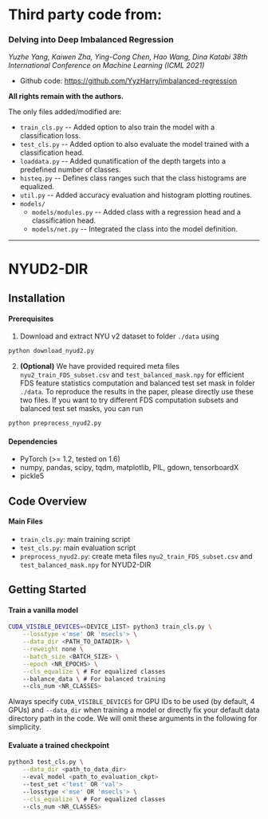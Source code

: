 # Third party code from:

### **Delving into Deep Imbalanced Regression**
*Yuzhe Yang, Kaiwen Zha, Ying-Cong Chen, Hao Wang, Dina Katabi
38th International Conference on Machine Learning (ICML 2021)*

- Github code: https://github.com/YyzHarry/imbalanced-regression

**All rights remain with the authors.**

The only files added/modified are:

- ```train_cls.py``` -- Added option to also train the model with a classification loss.
- ```test_cls.py``` -- Added option to also evaluate the model trained with a classification head.
- ```loaddata.py``` -- Added qunatification of the depth targets into a predefined number of classes.
- ```histeq.py``` -- Defines class ranges such that the class histograms are equalized.
- ```util.py``` -- Added accuracy evaluation and histogram plotting routines.
- ```models/```
  - ```models/modules.py``` -- Added class <Rcls> with a regression head and a classification head.
  - ```models/net.py``` -- Integrated the <Rcls> class into the model definition.

------------------------------------


# NYUD2-DIR
## Installation

#### Prerequisites

1. Download and extract NYU v2 dataset to folder `./data` using

```bash
python download_nyud2.py
```

2. __(Optional)__ We have provided required meta files `nyu2_train_FDS_subset.csv` and `test_balanced_mask.npy`  for efficient FDS feature statistics computation and balanced test set mask in folder `./data`. To reproduce the results in the paper, please directly use these two files. If you want to try different FDS computation subsets and balanced test set masks, you can run

```bash
python preprocess_nyud2.py
```

#### Dependencies

- PyTorch (>= 1.2, tested on 1.6)
- numpy, pandas, scipy, tqdm, matplotlib, PIL, gdown, tensorboardX
- pickle5

## Code Overview

#### Main Files

- `train_cls.py`: main training script
- `test_cls.py`: main evaluation script
- `preprocess_nyud2.py`: create meta files `nyu2_train_FDS_subset.csv` and `test_balanced_mask.npy` for NYUD2-DIR

## Getting Started

#### Train a vanilla model

```bash
CUDA_VISIBLE_DEVICES=<DEVICE_LIST> python3 train_cls.py \
    --losstype <'mse' OR 'msecls'> \
    --data_dir <PATH_TO_DATADIR> \
    --reweight none \
    --batch_size <BATCH_SIZE> \
    --epoch <NR_EPOCHS> \
    --cls_equalize \ # For equalized classes
    --balance_data \ # For balanced training
    --cls_num <NR_CLASSES>
```

Always specify `CUDA_VISIBLE_DEVICES` for GPU IDs to be used (by default, 4 GPUs) and `--data_dir` when training a model or directly fix your default data directory path in the code. We will omit these arguments in the following for simplicity.

#### Evaluate a trained checkpoint

```bash
python3 test_cls.py \
    --data_dir <path_to_data_dir>
    --eval_model <path_to_evaluation_ckpt>
    --test_set <'test' OR 'val'>
    --losstype <'mse' OR 'msecls'> \
    --cls_equalize \ # For equalized classes
    --cls_num <NR_CLASSES>
```
